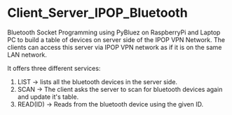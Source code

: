 # Client_Server_IPOP_Bluetooth

Bluetooth Socket Programming using PyBluez on RaspberryPi and Laptop PC to build a table of devices on server side of the IPOP
VPN Network. The clients can access this server via IPOP VPN network as if it is on the same LAN network. 

It offers three different services:
1. LIST     -> lists all the bluetooth devices in the server side.
2. SCAN     -> The client asks the server to scan for bluetooth devices again and update it's table.
3. READ(ID) -> Reads from the bluetooth device using the given ID.
